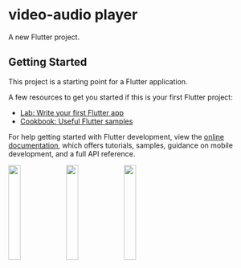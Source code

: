 # video-audio player

A new Flutter project.

## Getting Started

This project is a starting point for a Flutter application.

A few resources to get you started if this is your first Flutter project:

- [Lab: Write your first Flutter app](https://docs.flutter.dev/get-started/codelab)
- [Cookbook: Useful Flutter samples](https://docs.flutter.dev/cookbook)

For help getting started with Flutter development, view the
[online documentation](https://docs.flutter.dev/), which offers tutorials,
samples, guidance on mobile development, and a full API reference.
<p>
<img src="https://user-images.githubusercontent.com/113604075/218373210-a2bb055e-d04e-4172-ae50-f5a91453ec43.png"width=22%height=35%>
<img src="https://user-images.githubusercontent.com/113604075/218373387-c7543aea-30c5-4b98-88c2-80f1dae8d4cf.png"width=22%height=35%>
<img src="https://user-images.githubusercontent.com/113604075/218373494-0f9a23a0-2772-4982-9564-9d605353cbb0.png"width=22%height=35%> 
</p>
